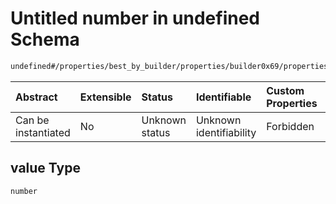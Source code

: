 # Untitled number in undefined Schema

```txt
undefined#/properties/best_by_builder/properties/builder0x69/properties/value
```



| Abstract            | Extensible | Status         | Identifiable            | Custom Properties | Additional Properties | Access Restrictions | Defined In                                                         |
| :------------------ | :--------- | :------------- | :---------------------- | :---------------- | :-------------------- | :------------------ | :----------------------------------------------------------------- |
| Can be instantiated | No         | Unknown status | Unknown identifiability | Forbidden         | Allowed               | none                | [Bid.schema.json\*](../out/Bid.schema.json "open original schema") |

## value Type

`number`
